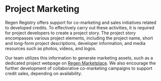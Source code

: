 # Project Marketing

Regen Registry offers support for co-marketing and sales initiatives related to developed credits. To effectively carry out these activities, it is required for project developers to create a project story. The project story encompasses various project elements, including the project name, short and long-form project descriptions, developer information, and media resources such as photos, videos, and logos.&#x20;

Our team utilizes this information to generate marketing assets, such as a dedicated project webpage on [Regen Marketplace](https://app.regen.network). We also encourage the further development of collaborative co-marketing campaigns to support credit sales, depending on availability.&#x20;

